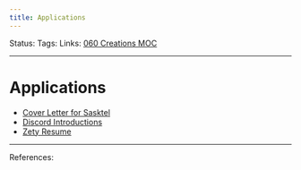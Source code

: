 ```yaml
---
title: Applications
---
```

Status:
Tags:
Links: [060 Creations MOC](out/060-creations-moc.md)
___
# Applications
- [Cover Letter for Sasktel](out/cover-letter-for-sasktel.md)
- [Discord Introductions](out/discord-introductions.md)
- [Zety Resume](out/zety-resume.md)
___
References: